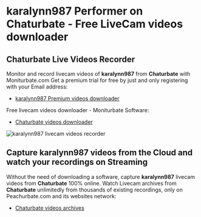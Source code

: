 # karalynn987 Performer on Chaturbate - Free LiveCam videos downloader

## Chaturbate Live Videos Recorder

Monitor and record livecam videos of **karalynn987** from **Chaturbate** with Moniturbate.com
Get a premium trial for free by just and only registering with your Email address:
* [karalynn987 Premium videos downloader](https://moniturbate.com/request-demo-licence-key.html)

Free livecam videos downloader - Moniturbate Software:
* [Chaturbate videos downloader](https://moniturbate.com/moniturbate-download-software.html)

![karalynn987 livecam videos recorder](https://peachurnet.com/templates/moniturbate-software.png)


## Capture karalynn987 videos from the Cloud and watch your recordings on Streaming

Without the need of downloading a software, capture **karalynn987** livecam videos from **Chaturbate** 100% online.
Watch Livecam archives from **Chaturbate** unlimitedly from thousands of existing recordings, only on Peachurbate.com and its websites network:
* [Chaturbate videos archives](https://peachurnet.com/)